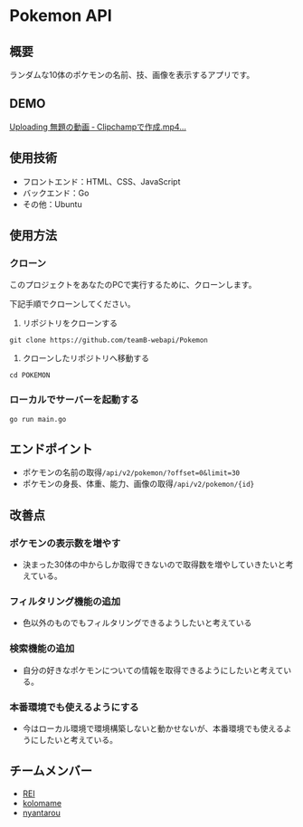 # Pokemon API
## 概要
ランダムな10体のポケモンの名前、技、画像を表示するアプリです。

## DEMO
[Uploading 無題の動画 ‐ Clipchampで作成.mp4…](https://github.com/teamB-webapi/Pokemon/assets/116293482/2dd630cb-d3d2-46c9-931c-db4b689a2b61)


## 使用技術
- フロントエンド：HTML、CSS、JavaScript
- バックエンド：Go
- その他：Ubuntu

## 使用方法
### クローン
このプロジェクトをあなたのPCで実行するために、クローンします。

下記手順でクローンしてください。

1. リポジトリをクローンする
```
git clone https://github.com/teamB-webapi/Pokemon
```

1. クローンしたリポジトリへ移動する
```
cd POKEMON
```
### ローカルでサーバーを起動する
```
go run main.go
```


## エンドポイント
- ポケモンの名前の取得`/api/v2/pokemon/?offset=0&limit=30`
- ポケモンの身長、体重、能力、画像の取得`/api/v2/pokemon/{id}`

## 改善点
### ポケモンの表示数を増やす
- 決まった30体の中からしか取得できないので取得数を増やしていきたいと考えている。
### フィルタリング機能の追加
- 色以外のものでもフィルタリングできるようしたいと考えている
### 検索機能の追加
- 自分の好きなポケモンについての情報を取得できるようにしたいと考えている。
### 本番環境でも使えるようにする
- 今はローカル環境で環境構築しないと動かせないが、本番環境でも使えるようにしたいと考えている。

## チームメンバー
- [REI](https://github.com/ReiNagahashi)
- [kolomame](https://github.com/kolomame)
- [nyantarou](https://github.com/nyantarou2001002)
